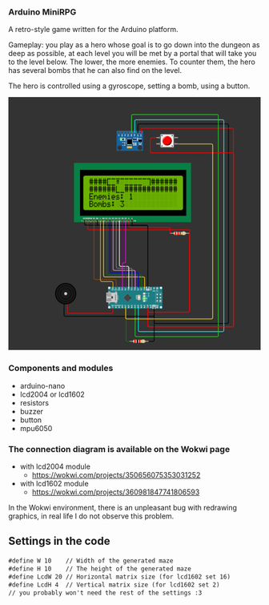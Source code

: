 ### Arduino MiniRPG

A retro-style game written for the Arduino platform.

Gameplay: you play as a hero whose goal is to go down into the dungeon as deep as possible, at each level you will be met by a portal that will take you to the level below. The lower, the more enemies. To counter them, the hero has several bombs that he can also find on the level.

The hero is controlled using a gyroscope, setting a bomb, using a button.

![GAME](https://github.com/myGanter/ArduinoMiniRPG/blob/master/images/Wokwi1.PNG)

### Components and modules
- arduino-nano
- lcd2004 or lcd1602
- resistors
- buzzer
- button
- mpu6050

### The connection diagram is available on the Wokwi page
- with lcd2004 module
    - https://wokwi.com/projects/350656075353031252
- with lcd1602 module
    - https://wokwi.com/projects/360981847741806593

In the Wokwi environment, there is an unpleasant bug with redrawing graphics, in real life I do not observe this problem.

## Settings in the code
    #define W 10    // Width of the generated maze
    #define H 10    // The height of the generated maze
    #define LcdW 20 // Horizontal matrix size (for lcd1602 set 16)
    #define LcdH 4  // Vertical matrix size (for lcd1602 set 2)
    // you probably won't need the rest of the settings :3